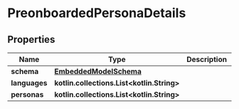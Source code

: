 
# PreonboardedPersonaDetails

## Properties
Name | Type | Description | Notes
------------ | ------------- | ------------- | -------------
**schema** | [**EmbeddedModelSchema**](EmbeddedModelSchema) |  |  [optional]
**languages** | **kotlin.collections.List&lt;kotlin.String&gt;** |  |  [optional]
**personas** | **kotlin.collections.List&lt;kotlin.String&gt;** |  |  [optional]



